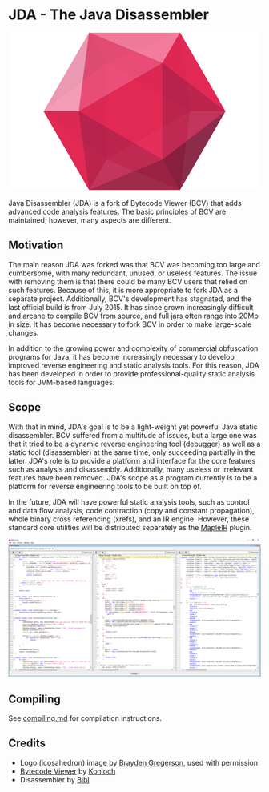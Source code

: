 # JDA - The Java Disassembler

![JDA Logo](icon.png)

Java Disassembler (JDA) is a fork of Bytecode Viewer (BCV) that adds advanced code analysis features. The basic principles of BCV are maintained; however, many aspects are different.

## Motivation
The main reason JDA was forked was that BCV was becoming too large and cumbersome, with many redundant, unused, or
useless features. The issue with removing them is that there could be many BCV users that relied on such features.
Because of this, it is more appropriate to fork JDA as a separate project. Additionally, BCV's development has
stagnated, and the last official build is from July 2015. It has since grown increasingly difficult and arcane to
compile BCV from source, and full jars often range into 20Mb in size. It has become necessary to fork BCV in order
to make large-scale changes.

In addition to the growing power and complexity of commercial obfuscation programs for Java, it has become increasingly
necessary to develop improved reverse engineering and static analysis tools. For this reason, JDA has been developed
in order to provide professional-quality static analysis tools for JVM-based languages.

## Scope
With that in mind, JDA's goal is to be a light-weight yet powerful Java static disassembler. BCV suffered from a
multitude of issues, but a large one was that it tried to be a dynamic reverse engineering tool (debugger) as well
as a static tool (disassembler) at the same time, only succeeding partially in the latter. JDA's role is to provide
a platform and interface for the core features such as analysis and disassembly. Additionally, many useless
or irrelevant features have been removed. JDA's scope as a program currently is to be a platform for reverse engineering
tools to be built on top of.

In the future, JDA will have powerful static analysis tools, such as control and data flow analysis, code contraction
(copy and constant propagation), whole binary cross referencing (xrefs), and an IR engine. However, these standard
core utilities will be distributed separately as the [MapleIR](https://github.com/LLVM-but-worse/maple-ir) plugin.

![MapleIR demo](demo.png)

## Compiling
See [compiling.md](./compiling.md) for compilation instructions.

## Credits
 - Logo (icosahedron) image by [Brayden Gregerson](http://braydengregerson.com), used with permission
 - [Bytecode Viewer](https://github.com/Konloch/bytecode-viewer) by [Konloch](https://github.com/Konloch)
 - Disassembler by [Bibl](https://github.com/TheBiblMan)
